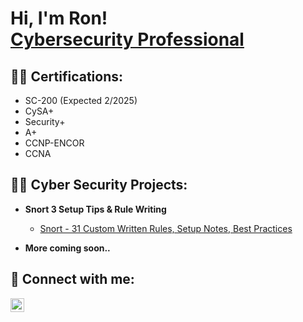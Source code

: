 <h1>Hi, I'm Ron! <br/> <a href="https://www.linkedin.com/in/ronahmed2/">Cybersecurity Professional</a>

<h2>👨‍💻 Certifications:</h2>

- SC-200 (Expected 2/2025)
- CySA+
- Security+
- A+
- CCNP-ENCOR
- CCNA


<h2>👨‍💻 Cyber Security Projects:</h2>

- <b> Snort 3 Setup Tips & Rule Writing </b>
  - [Snort - 31 Custom Written Rules, Setup Notes, Best Practices](https://github.com/Ron-Ahmed/snort-ids)

- <b> More coming soon.. </b>
<h2> 🤳 Connect with me:</h2>


[<img align="left" alt="Ron | LinkedIn" width="22px" src="https://cdn.jsdelivr.net/npm/simple-icons@v3/icons/linkedin.svg" />][linkedin]



[linkedin]: https://www.linkedin.com/in/ronahmed2

<!--
**joshmadakor1/joshmadakor1** is a ✨ _special_ ✨ repository because its `README.md` (this file) appears on your GitHub profile.

Here are some ideas to get you started:

- 🔭 I’m currently working on ...
- 🌱 I’m currently learning ...
- 👯 I’m looking to collaborate on ...
- 🤔 I’m looking for help with ...
- 💬 Ask me about ...
- 📫 How to reach me: ...
- 😄 Pronouns: ...
- ⚡ Fun fact: ...
-->
